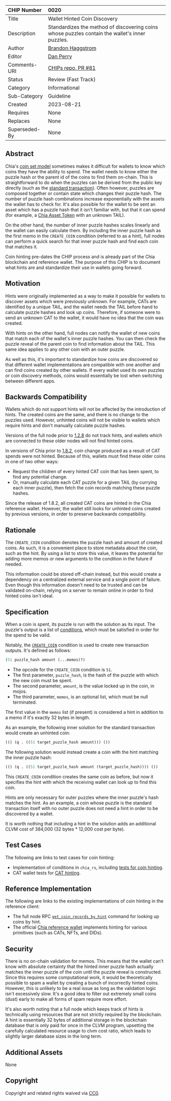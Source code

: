 | CHIP Number   | 0020                                                                                           |
| :------------ | :--------------------------------------------------------------------------------------------- |
| Title         | Wallet Hinted Coin Discovery                                                                   |
| Description   | Standardizes the method of discovering coins whose puzzles contain the wallet's inner puzzles. |
| Author        | [Brandon Haggstrom](https://github.com/Rigidity)                                               |
| Editor        | [Dan Perry](https://github.com/danieljperry)                                                   |
| Comments-URI  | [CHIPs repo, PR #81](https://github.com/Chia-Network/chips/pull/81)                            |
| Status        | Review (Fast Track)                                                                            |
| Category      | Informational                                                                                  |
| Sub-Category  | Guideline                                                                                      |
| Created       | 2023-08-21                                                                                     |
| Requires      | None                                                                                           |
| Replaces      | None                                                                                           |
| Superseded-By | None                                                                                           |

## Abstract

Chia's [coin set model](https://docs.chia.net/coin-set-intro) sometimes makes it difficult for wallets to know which coins they have the ability to spend. The wallet needs to know either the puzzle hash or the parent id of the coins to find them on-chain. This is straightforward to do when the puzzles can be derived from the public key directly (such as the [standard transaction](https://chialisp.com/standard-transactions)). Often however, puzzles are composed together or contain state which changes their puzzle hash. The number of puzzle hash combinations increase exponentially with the assets the wallet has to check for. It's also possible for the wallet to be sent an asset which has a puzzle hash that it isn't familiar with, but that it can spend (for example, a [Chia Asset Token](https://chialisp.com/cats) with an unknown TAIL).

On the other hand, the number of inner puzzle hashes scales linearly and the wallet can easily calculate them. By including the inner puzzle hash as the first memo in the `CREATE_COIN` condition (referred to as a hint), full nodes can perform a quick search for that inner puzzle hash and find each coin that matches it.

Coin hinting pre-dates the CHIP process and is already part of the Chia blockchain and reference wallet. The purpose of this CHIP is to document what hints are and standardize their use in wallets going forward.

## Motivation

Hints were originally implemented as a way to make it possible for wallets to discover assets which were previously unknown. For example, CATs are identified by a unique TAIL, and the wallet needs the TAIL before hand to calculate puzzle hashes and look up coins. Therefore, if someone were to send an unknown CAT to the wallet, it would have no idea that the coin was created.

With hints on the other hand, full nodes can notify the wallet of new coins that match each of the wallet's inner puzzle hashes. You can then check the puzzle reveal of the parent coin to find information about the TAIL. This same idea applies to any other coin with an outer puzzle.

As well as this, it's important to standardize how coins are discovered so that different wallet implementations are compatible with one another and can find coins created by other wallets. If every wallet used its own puzzles or coin discovery methods, coins would essentially be lost when switching between different apps.

## Backwards Compatibility

Wallets which do not support hints will not be affected by the introduction of hints. The created coins are the same, and there is no change to the puzzles used. However, unhinted coins will not be visible to wallets which require hints and don't manually calculate puzzle hashes.

Versions of the full node prior to [1.2.8](https://github.com/Chia-Network/chia-blockchain/releases/tag/1.2.8) do not track hints, and wallets which are connected to these older nodes will not find hinted coins.

In versions of Chia prior to [1.8.2](https://github.com/Chia-Network/chia-blockchain/releases/tag/1.8.2), coin change produced as a result of CAT spends were not hinted. Because of this, wallets must find these older coins in one of two other ways:

- Request the children of every hinted CAT coin that has been spent, to find any potential change.
- Or, manually calculate each CAT puzzle for a given TAIL (by currying each inner puzzle), then fetch the coin records matching these puzzle hashes.

Since the release of 1.8.2, all created CAT coins are hinted in the Chia reference wallet. However, the wallet still looks for unhinted coins created by previous versions, in order to preserve backwards compatibility.

## Rationale

The `CREATE_COIN` condition denotes the puzzle hash and amount of created coins. As such, it is a convenient place to store metadata about the coin, such as the hint. By using a list to store this value, it leaves the potential for adding more memos or new arguments to the condition in the future if needed.

This information could be stored off-chain instead, but this would create a dependency on a centralized external service and a single point of failure. Even though this information doesn't need to be trusted and can be validated on-chain, relying on a server to remain online in order to find hinted coins isn't ideal.

## Specification

When a coin is spent, its puzzle is run with the solution as its input. The puzzle's output is a list of [conditions](https://docs.chia.net/conditions/), which must be satisfied in order for the spend to be valid.

Notably, the [`CREATE_COIN`](https://docs.chia.net/conditions#create-coin) condition is used to create new transaction outputs. It's defined as follows:

```lisp
(51 puzzle_hash amount (...memos)?)
```

- The opcode for the `CREATE_COIN` condition is `51`.
- The first parameter, `puzzle_hash`, is the hash of the puzzle with which the new coin must be spent.
- The second parameter, `amount`, is the value locked up in the coin, in mojos.
- The third parameter, `memos`, is an optional list, which must be null terminated.

The first value in the `memos` list (if present) is considered a hint in addition to a memo if it's exactly 32 bytes in length.

As an example, the following inner solution for the standard transaction would create an unhinted coin:

```lisp
(() (q . ((51 target_puzzle_hash amount))) ())
```

The following solution would instead create a coin with the hint matching the inner puzzle hash:

```lisp
(() (q . ((51 target_puzzle_hash amount (target_puzzle_hash)))) ())
```

This `CREATE_COIN` condition creates the same coin as before, but now it specifies the hint with which the receiving wallet can look up to find this coin.

Hints are only necessary for outer puzzles where the inner puzzle's hash matches the hint. As an example, a coin whose puzzle is the standard transaction itself with no outer puzzle does not need a hint in order to be discovered by a wallet.

It is worth nothing that including a hint in the solution adds an additional CLVM cost of 384,000 (32 bytes \* 12,000 cost per byte).

## Test Cases

The following are links to test cases for coin hinting:

- Implementation of conditions in `chia_rs`, including [tests for coin hinting](https://github.com/Chia-Network/chia_rs/blob/main/src/gen/conditions.rs).
- CAT wallet tests for [CAT hinting](https://github.com/Chia-Network/chia-blockchain/blob/e9b5937dce13cadeb7ea8b58ffdce65dfd096299/tests/wallet/cat_wallet/test_cat_wallet.py#L790).

## Reference Implementation

The following are links to the existing implementations of coin hinting in the reference client:

- The full node RPC [`get_coin_records_by_hint`](https://docs.chia.net/full-node-rpc#get_coin_records_by_hint) command for looking up coins by hint.
- The official [Chia reference wallet](https://github.com/Chia-Network/chia-blockchain/tree/main/chia/wallet) implements hinting for various primitives (such as CATs, NFTs, and DIDs).

## Security

There is no on-chain validation for memos. This means that the wallet can't know with absolute certainty that the hinted inner puzzle hash actually matches the inner puzzle of the coin until the puzzle reveal is constructed. Since this requires some computational work, it would be theoretically possible to spam a wallet by creating a bunch of incorrectly hinted coins. However, this is unlikely to be a real issue as long as the validation logic isn't excessively slow. It's a good idea to filter out extremely small coins (dust) early to make all forms of spam require more effort.

It's also worth noting that a full node which keeps track of hints is technically using resources that are not strictly required by the blockchain. A hint is essentially 32 bytes of additional storage in the blockchain database that is only paid for once in the CLVM program, upsetting the carefully calculated resource usage to clvm cost ratio, which leads to slightly larger database sizes in the long term.

## Additional Assets

None

## Copyright

Copyright and related rights waived via [CC0](https://creativecommons.org/publicdomain/zero/1.0/).
